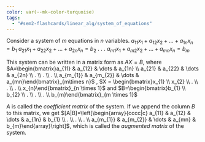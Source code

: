 ```yaml
---
color: var(--mk-color-turquoise)
tags:
  - "#sem2-flashcards/linear_alg/system_of_equations"
---
```


Consider a system of $m$ equations in $n$ variables.
$a_{11}x_{1}+a_{12}x_{2}+\dots+a_{1n}x_{n}=b_{1}$
$a_{21}x_{1}+a_{22}x_{2}+\dots +a_{2n}x_{n}=b_{2}$
.
.
.
$a_{m1}x_{1}+a_{m2}x_{2}+\dots+a_{mn}x_{n}=b_{m}$

This system can be written in a matrix form as $AX=B$, where $A=\begin{bmatrix}a_{11} & a_{12} & \dots & a_{1n} \\ a_{21} & a_{22} & \dots & a_{2n} \\ . \\ . \\ . \\ a_{m_{1}} & a_{m_{2}} & \dots & a_{mn}\end{bmatrix}_{m\times n}$ , $X = \begin{bmatrix}x_{1} \\ x_{2} \\ . \\ . \\ . \\ x_{n}\end{bmatrix}_{n \times 1}$ and $B=\begin{bmatrix}b_{1} \\ b_{2} \\ . \\ . \\ . \\ b_{m}\end{bmatrix}_{m \times 1}$

$A$ is called the *coefficient matrix* of the system. If we append the column $B$ to this matrix, we get $[A|B]=\left[\begin{array}{cccc|c} a_{11} & a_{12} & \dots & a_{1n} & b_{1} \\ . \\ . \\ . \\ a_{m_{1}} & a_{m_{2}} & \dots & a_{mn} & b_{m}\end{array}\right]$, which is called the *augmented matrix* of the system.